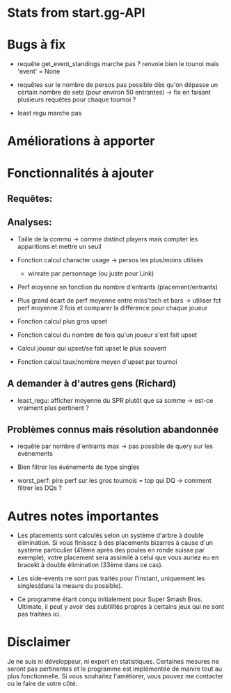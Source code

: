 # Stats from start.gg-API

# Bugs à fix 

- requête get_event_standings marche pas ? renvoie bien le tounoi mais 'event' = None

- requêtes sur le nombre de persos pas possible dès qu'on dépasse un certain nombre de sets (pour environ 50 entrantes) -> fix en faisant plusieurs requêtes pour chaque tournoi ?

- least regu marche pas

# Améliorations à apporter

# Fonctionnalités à ajouter

## Requêtes:

## Analyses:

- Taille de la commu -> comme distinct players mais compter les apparitions et mettre un seuil

- Fonction calcul character usage 
    -> persos les plus/moins utilisés
    + winrate par personnage (ou juste pour Link)

- Perf moyenne en fonction du nombre d'entrants (placement/entrants)

- Plus grand écart de perf moyenne entre miss'tech et bars
    -> utiliser fct perf moyenne 2 fois et comparer la différence pour chaque joueur

- Fonction calcul plus gros upset 

- Fonction calcul du nombre de fois qu'un joueur s'est fait upset

- Calcul joueur qui upset/se fait upset le plus souvent

- Fonction calcul taux/nombre moyen d'upset par tournoi 

## A demander à d'autres gens (Richard)

- least_regu: afficher moyenne du SPR plutôt que sa somme -> est-ce vraiment plus pertinent ?

## Problèmes connus mais résolution abandonnée

- requête par nombre d'entrants max -> pas possible de query sur les évènements

- Bien filtrer les évènements de type singles

- worst_perf: pire perf sur les gros tournois = top qui DQ -> comment filtrer les DQs ?


# Autres notes importantes

- Les placements sont calculés selon un système d'arbre à double élimination. Si vous finissez à des placements bizarres à cause d'un système particulier (41ème après des poules en ronde suisse par exemple), votre placement sera assimilé à celui que vous auriez eu en bracekt à double élimination (33ème dans ce cas).

- Les side-events ne sont pas traités pour l'instant, uniquement les singles(dans la mesure du possible).

- Ce programme étant conçu initialement pour Super Smash Bros. Ultimate, il peut y avoir des subtilités propres à certains jeux qui ne sont pas traitées ici.

# Disclaimer

Je ne suis ni développeur, ni expert en statistiques. Certaines mesures ne seront pas pertinentes et le programme est implémentée de manire tout au plus fonctionnelle. Si vous souhaitez l'améliorer, vous pouvez me contacter ou le faire de votre côté.